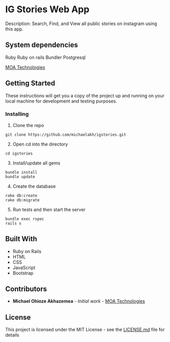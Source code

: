 # IG Stories Web App

Description: Search, Find, and View all public stories on instagram using this app. 

## System dependencies

Ruby
Ruby on rails
Bundler
Postgresql

[MOA Technologies](https://moatechnologies.herokuapp.com)

## Getting Started

These instructions will get you a copy of the project up and running on your local machine for development and testing purposes.

### Installing

1. Clone the repo

``` console
git clone https://github.com/michaelakh/igstories.git
```

2. Open cd into the directory

``` console
cd igstories
```
3. Install/update all gems

``` console
bundle install
bundle update
```

4. Create the database

``` console
rake db:create
rake db:migrate
```

5. Run tests and then start the server

``` console
bundle exec rspec
rails s
```

## Built With

* Ruby on Rails
* HTML
* CSS
* JavaScript
* Bootstrap

## Contributors

* **Michael Ohioze Akhazemea** - *Initial work* - [MOA Technologies](https://moatechnologies.herokuapp.com)


## License

This project is licensed under the MIT License - see the [LICENSE.md](LICENSE.md) file for details
